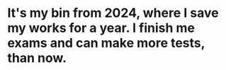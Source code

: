 # It's my bin from 2024, where I save my works for a year. I finish me exams and can make more tests, than now.
